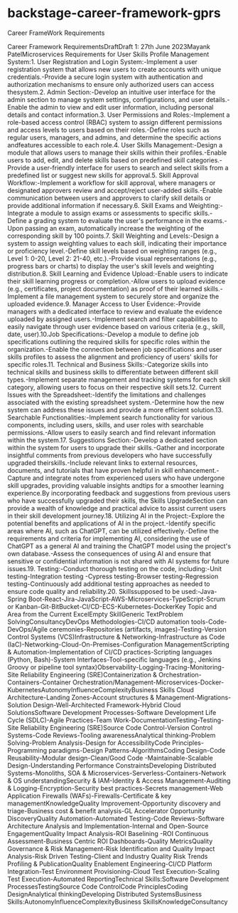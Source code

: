 # backstage-career-framework-gprs
Career FrameWork Requirements


Career Framework RequirementsDraftDraft 1: 27th June 2023Mayank PatelMicroservices Requirements for User Skills Profile Management System:1. User Registration and Login System:-Implement a user registration system that allows new users to create accounts with unique credentials.-Provide a secure login system with authentication and authorization mechanisms to ensure only authorized users can access thesystem.2. Admin Section:-Develop an intuitive user interface for the admin section to manage system settings, configurations, and user details.-Enable the admin to view and edit user information, including personal details and contact information.3. User Permissions and Roles:-Implement a role-based access control (RBAC) system to assign different permissions and access levels to users based on their roles.-Define roles such as regular users, managers, and admins, and determine the specific actions andfeatures accessible to each role.4. User Skills Management:-Design a module that allows users to manage their skills within their profiles.-Enable users to add, edit, and delete skills based on predefined skill categories.-Provide a user-friendly interface for users to search and select skills from a predefined list or suggest new skills for approval.5. Skill Approval Workflow:-Implement a workflow for skill approval, where managers or designated approvers review and accept/reject user-added skills.-Enable communication between users and approvers to clarify skill details or provide additional information if necessary.6. Skill Exams and Weighting:-Integrate a module to assign exams or assessments to specific skills.-Define a grading system to evaluate the user's performance in the exams.-Upon passing an exam, automatically increase the weighting of the corresponding skill by 100 points.7. Skill Weighting and Levels:-Design a system to assign weighting values to each skill, indicating their importance or proficiency level.-Define skill levels based on weighting ranges (e.g., Level 1: 0-20, Level 2: 21-40, etc.).-Provide visual representations (e.g., progress bars or charts) to display the user's skill levels and weighting distribution.8. Skill Learning and Evidence Upload:-Enable users to indicate their skill learning progress or completion.-Allow users to upload evidence (e.g., certificates, project documentation) as proof of their learned skills.-Implement a file management system to securely store and organize the uploaded evidence.9. Manager Access to User Evidence:-Provide managers with a dedicated interface to review and evaluate the evidence uploaded by assigned users.-Implement search and filter capabilities to easily navigate through user evidence based on various criteria (e.g., skill, date, user).10.Job Specifications:-Develop a module to define job specifications outlining the required skills for specific roles within the organization.-Enable the connection between job specifications and user skills profiles to assess the alignment and proficiency of users' skills for specific roles.11. Technical and Business Skills:-Categorize skills into technical skills and business skills to differentiate between different skill types.-Implement separate management and tracking systems for each skill category, allowing users to focus on their respective skill sets.12. Current Issues with the Spreadsheet:-Identify the limitations and challenges associated with the existing spreadsheet system.-Determine how the new system can address these issues and provide a more efficient solution.13. Searchable Functionalities:-Implement search functionality for various components, including users, skills, and user roles with searchable permissions.-Allow users to easily search and find relevant information within the system.17. Suggestions Section:-Develop a dedicated section within the system for users to upgrade their skills.-Gather and incorporate insightful comments from previous developers who have successfully upgraded theirskills.-Include relevant links to external resources, documents, and tutorials that have proven helpful in skill enhancement.-Capture and integrate notes from experienced users who have undergone skill upgrades, providing valuable insights andtips for a smoother learning experience.By incorporating feedback and suggestions from previous users who have successfully upgraded their skills, the Skills UpgradeSection can provide a wealth of knowledge and practical advice to assist current users in their skill development journey.18. Utilizing AI in the Project:-Explore the potential benefits and applications of AI in the project.-Identify specific areas where AI, such as ChatGPT, can be utilized effectively.-Define the requirements and criteria for implementing AI, considering the use of ChatGPT as a general AI and training the ChatGPT model using the project's own database.-Assess the consequences of using AI and ensure that sensitive or confidential information is not shared with AI systems for future issues.19. Testing:-Conduct thorough testing on the code, including:-Unit testing-Integration testing
-Cypress testing-Browser testing-Regression testing-Continuously add additional testing approaches as needed to ensure code quality and reliability.20. Skillssupposed to be used:-Java-Spring Boot-React-Jira-JavaScript-AWS-Microservices-TypeScript-Scrum or Kanban-Git-BitBucket-CI/CD-ECS-Kubernetes-DockerKey Topic and Area from the Current ExcelEmpty SkillGeneric TextProblem SolvingConsultancyDevOps Methodologies-CI/CD automation tools-Code-DevOps/Agile ceremonies-Repositories (artifacts, images)-Testing-Version Control Systems (VCS)Infrastructure & Networking-Infrastructure as Code (IaC)-Networking-Cloud-On-Premises-Configuration ManagementScripting & Automation-Implementation of CI/CD practices-Scripting languages (Python, Bash)-System Interfaces-Tool-specific languages (e.g., Jenkins Groovy or pipeline tool syntax)Observability-Logging-Tracing-Monitoring-Site Reliability Engineering (SRE)Containerization & Orchestration-Containers-Container Orchestration/Management-Microservices-Docker-KubernetesAutonomyInfluenceComplexityBusiness Skills
Cloud Architecture-Landing Zones-Account structures & Management-Migrations-Solution Design-Well-Architected Framework-Hybrid Cloud SolutionsSoftware Development Processes-Software Development Life Cycle (SDLC)-Agile Practices-Team Work-DocumentationTesting-Testing-Site Reliability Engineering (SRE)Source Code Control-Version Control Systems-Code Reviews-Tooling awarenessAnalytical thinking-Problem Solving-Problem Analysis-Design for AccessibilityCode Principles-Programming paradigms-Design Patterns-AlgorithmsCoding Design-Code Reusability-Modular design-Clean/Good Code -Maintainable-Scalable Design-Understanding Performance ConstraintsDeveloping Distributed Systems-Monoliths, SOA & Microservices-Serverless-Containers-Network & OS understandingSecurity & IAM-Identity & Access Management-Auditing & Logging-Encryption-Security best practices-Secrets management-Web Application Firewalls (WAFs)-Firewalls-Certificate & key managementKnowledgeQuality Improvement-Opportunity discovery and triage-Business cost & benefit analysis-GL Accelerator Opportunity DiscoveryQuality Automation-Automated Testing-Code Reviews-Software Architecture Analysis and Implementation-Internal and Open-Source EngagementQuality Impact Analysis-ROI Baselining
-ROI Continuous Assessment-Business Centric ROI Dashboards-Quality MetricsQuality Governance & Risk Management-Risk Identification and Quality Impact Analysis-Risk Driven Testing-Client and Industry Quality Risk Trends Profiling & PublicationQuality Enablement Engineering-CI/CD Platform Integration-Test Environment Provisioning-Cloud Test Execution-Scaling Test Execution-Automated ReportingTechnical Skills:Software Development ProcessesTestingSource Code ControlCode PrinciplesCoding DesignAnalytical thinkingDeveloping Distributed SystemsBusiness Skills:AutonomyInfluenceComplexityBusiness SkillsKnowledgeConsultancy









